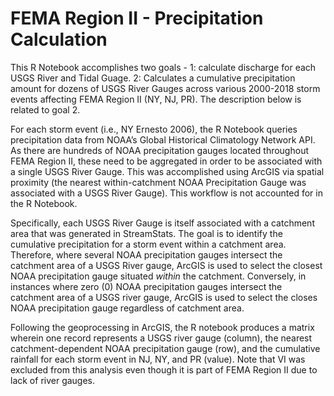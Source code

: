 # FEMA Region II - Precipitation Calculation

This R Notebook accomplishes two goals - 1: calculate discharge for each USGS River and Tidal Guage. 2: Calculates a cumulative precipitation amount for dozens of USGS River Gauges across various 2000-2018 storm events affecting FEMA Region II (NY, NJ, PR). The description below is related to goal 2.

For each storm event (i.e., NY Ernesto 2006), the R Notebook queries precipitation data from NOAA’s Global Historical Climatology Network API. As there are hundreds of NOAA precipitation gauges located throughout FEMA Region II, these need to be aggregated in order to be associated with a single USGS River Gauge. This was accomplished using ArcGIS via spatial proximity (the nearest within-catchment NOAA Precipitation Gauge was associated with a USGS River Gauge). This workflow is not accounted for in the R Notebook.

Specifically, each USGS River Gauge is itself associated with a catchment area that was generated in StreamStats. The goal is to identify the cumulative precipitation for a storm event within a catchment area. Therefore, where several NOAA precipitation gauges intersect the catchment area of a USGS River gauge, ArcGIS is used to select the closest NOAA precipitation gauge situated *within* the catchment. Conversely, in instances where zero (0) NOAA precipitation gauges intersect the catchment area of a USGS river gauge, ArcGIS is used to select the closes NOAA precipitation gauge regardless of catchment area.

Following the geoprocessing in ArcGIS, the R notebook produces a matrix wherein one record represents a USGS river gauge (column), the nearest catchment-dependent NOAA precipitation gauge (row), and the cumulative rainfall for each storm event in NJ, NY, and PR (value). Note that VI was excluded from this analysis even though it is part of FEMA Region II due to lack of river gauges.
